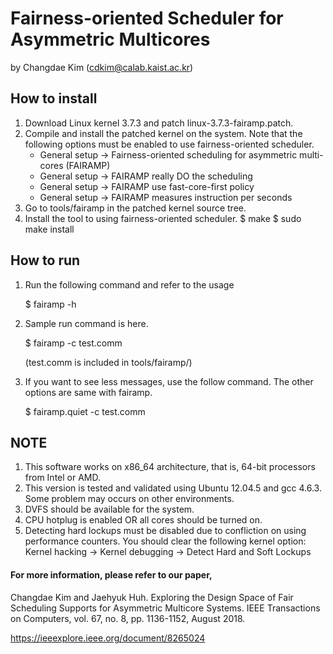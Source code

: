 # Fairness-oriented Scheduler for Asymmetric Multicores

by Changdae Kim (cdkim@calab.kaist.ac.kr)

## How to install
1. Download Linux kernel 3.7.3 and patch linux-3.7.3-fairamp.patch.
2. Compile and install the patched kernel on the system.
   Note that the following options must be enabled to use fairness-oriented scheduler.
   * General setup -> Fairness-oriented scheduling for asymmetric multi-cores (FAIRAMP)
   * General setup -> FAIRAMP really DO the scheduling
   * General setup -> FAIRAMP use fast-core-first policy
   * General setup -> FAIRAMP measures instruction per seconds
3. Go to tools/fairamp in the patched kernel source tree.
4. Install the tool to using fairness-oriented scheduler.
   $ make
   $ sudo make install

## How to run
1. Run the following command and refer to the usage
   
   $ fairamp -h
   
2. Sample run command is here.

   $ fairamp -c test.comm
   
   (test.comm is included in tools/fairamp/)
   
3. If you want to see less messages, use the follow command. The other options are same with fairamp.

   $ fairamp.quiet -c test.comm

## NOTE
1. This software works on x86_64 architecture, that is, 64-bit processors from Intel or AMD.
2. This version is tested and validated using Ubuntu 12.04.5 and gcc 4.6.3. 
   Some problem may occurs on other environments.
3. DVFS should be available for the system.
4. CPU hotplug is enabled OR all cores should be turned on.
5. Detecting hard lockups must be disabled due to confliction on using performance counters.
   You should clear the following kernel option: Kernel hacking -> Kernel debugging -> Detect Hard and Soft Lockups
   

#### For more information, please refer to our paper,

Changdae Kim and Jaehyuk Huh. Exploring the Design Space of Fair Scheduling Supports for Asymmetric Multicore Systems. IEEE Transactions on Computers, vol. 67, no. 8, pp. 1136-1152, August 2018.

https://ieeexplore.ieee.org/document/8265024
